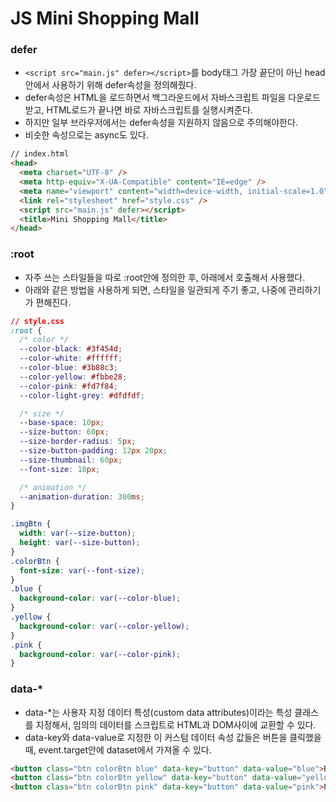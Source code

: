 # JS Mini Shopping Mall

### defer

- `<script src="main.js" defer></script>`를 body태그 가장 끝단이 아닌 head안에서 사용하기 위해 defer속성을 정의해줬다.
- defer속성은 HTML을 로드하면서 백그라운드에서 자바스크립트 파일을 다운로드받고, HTML로드가 끝나면 바로 자바스크립트를 실행시켜준다.
- 하지만 일부 브라우저에서는 defer속성을 지원하지 않음으로 주의해야한다.
- 비슷한 속성으로는 async도 있다.

```html
// index.html
<head>
  <meta charset="UTF-8" />
  <meta http-equiv="X-UA-Compatible" content="IE=edge" />
  <meta name="viewport" content="width=device-width, initial-scale=1.0" />
  <link rel="stylesheet" href="style.css" />
  <script src="main.js" defer></script>
  <title>Mini Shopping Mall</title>
</head>
```

### :root

- 자주 쓰는 스타일들을 따로 :root안에 정의한 후, 아래에서 호출해서 사용했다.
- 아래와 같은 방법을 사용하게 되면, 스타일을 일관되게 주기 좋고, 나중에 관리하기가 편해진다.

```css
// style.css
:root {
  /* color */
  --color-black: #3f454d;
  --color-white: #ffffff;
  --color-blue: #3b88c3;
  --color-yellow: #fbbe28;
  --color-pink: #fd7f84;
  --color-light-grey: #dfdfdf;

  /* size */
  --base-space: 10px;
  --size-button: 60px;
  --size-border-radius: 5px;
  --size-button-padding: 12px 20px;
  --size-thumbnail: 60px;
  --font-size: 18px;

  /* animation */
  --animation-duration: 300ms;
}

.imgBtn {
  width: var(--size-button);
  height: var(--size-button);
}
.colorBtn {
  font-size: var(--font-size);
}
.blue {
  background-color: var(--color-blue);
}
.yellow {
  background-color: var(--color-yellow);
}
.pink {
  background-color: var(--color-pink);
}
```

### data-\*

- data-\*는 사용자 지정 데이터 특성(custom data attributes)이라는 특성 클래스를 지정해서, 임의의 데이터를 스크립트로 HTML과 DOM사이에 교환할 수 있다.
- data-key와 data-value로 지정한 이 커스텀 데이터 속성 값들은 버튼을 클릭했을 때, event.target안에 dataset에서 가져올 수 있다.

```html
<button class="btn colorBtn blue" data-key="button" data-value="blue">Blue</button>
<button class="btn colorBtn yellow" data-key="button" data-value="yellow">Yellow</button>
<button class="btn colorBtn pink" data-key="button" data-value="pink">Pink</button>
```
